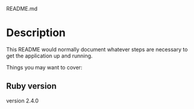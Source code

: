 README.md

# Description
This README would normally document whatever steps are necessary to get the
application up and running.

Things you may want to cover:

## Ruby version

version 2.4.0
